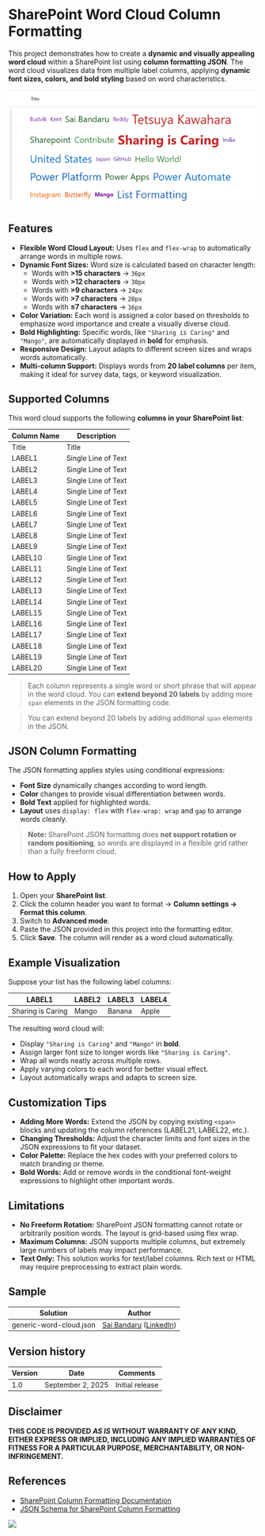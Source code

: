 # SharePoint Word Cloud Column Formatting

This project demonstrates how to create a **dynamic and visually appealing word cloud** within a SharePoint list using **column formatting JSON**. The word cloud visualizes data from multiple label columns, applying **dynamic font sizes, colors, and bold styling** based on word characteristics.

![screenshot of the sample](assets/screenshot.png)

## Features

- **Flexible Word Cloud Layout:** Uses `flex` and `flex-wrap` to automatically arrange words in multiple rows.
- **Dynamic Font Sizes:** Word size is calculated based on character length:
  - Words with **>15 characters** → `36px`
  - Words with **>12 characters** → `30px`
  - Words with **>9 characters** → `24px`
  - Words with **>7 characters** → `20px`
  - Words with **≤7 characters** → `16px`
- **Color Variation:** Each word is assigned a color based on thresholds to emphasize word importance and create a visually diverse cloud.
- **Bold Highlighting:** Specific words, like `"Sharing is Caring"` and `"Mango"`, are automatically displayed in **bold** for emphasis.
- **Responsive Design:** Layout adapts to different screen sizes and wraps words automatically.
- **Multi-column Support:** Displays words from **20 label columns** per item, making it ideal for survey data, tags, or keyword visualization.

## Supported Columns

This word cloud supports the following **columns in your SharePoint list**:

| Column Name | Description |
|-------------|-------------|
| Title     | Title |
| LABEL1    | Single Line of Text |
| LABEL2    | Single Line of Text |
| LABEL3    | Single Line of Text |
| LABEL4    | Single Line of Text |
| LABEL5    | Single Line of Text |
| LABEL6    | Single Line of Text |
| LABEL7    | Single Line of Text |
| LABEL8    | Single Line of Text |
| LABEL9    | Single Line of Text |
| LABEL10   | Single Line of Text |
| LABEL11   | Single Line of Text |
| LABEL12   | Single Line of Text |
| LABEL13   | Single Line of Text |
| LABEL14   | Single Line of Text |
| LABEL15   | Single Line of Text |
| LABEL16   | Single Line of Text |
| LABEL17   | Single Line of Text |
| LABEL18   | Single Line of Text |
| LABEL19   | Single Line of Text |
| LABEL20   | Single Line of Text |

> Each column represents a single word or short phrase that will appear in the word cloud. You can **extend beyond 20 labels** by adding more `span` elements in the JSON formatting code.


> You can extend beyond 20 labels by adding additional `span` elements in the JSON.

## JSON Column Formatting

The JSON formatting applies styles using conditional expressions:

- **Font Size** dynamically changes according to word length.
- **Color** changes to provide visual differentiation between words.
- **Bold Text** applied for highlighted words.
- **Layout** uses `display: flex` with `flex-wrap: wrap` and `gap` to arrange words cleanly.

> **Note:** SharePoint JSON formatting does **not support rotation or random positioning**, so words are displayed in a flexible grid rather than a fully freeform cloud.

## How to Apply

1. Open your **SharePoint list**.
2. Click the column header you want to format → **Column settings → Format this column**.
3. Switch to **Advanced mode**.
4. Paste the JSON provided in this project into the formatting editor.
5. Click **Save**. The column will render as a word cloud automatically.

## Example Visualization

Suppose your list has the following label columns:

| LABEL1           | LABEL2     | LABEL3    | LABEL4 |
|-----------------|-----------|-----------|--------|
| Sharing is Caring | Mango      | Banana    | Apple  |

The resulting word cloud will:

- Display `"Sharing is Caring"` and `"Mango"` in **bold**.
- Assign larger font size to longer words like `"Sharing is Caring"`.
- Wrap all words neatly across multiple rows.
- Apply varying colors to each word for better visual effect.
- Layout automatically wraps and adapts to screen size.

## Customization Tips

- **Adding More Words:** Extend the JSON by copying existing `<span>` blocks and updating the column references (LABEL21, LABEL22, etc.).
- **Changing Thresholds:** Adjust the character limits and font sizes in the JSON expressions to fit your dataset.
- **Color Palette:** Replace the hex codes with your preferred colors to match branding or theme.
- **Bold Words:** Add or remove words in the conditional font-weight expressions to highlight other important words.

## Limitations

- **No Freeform Rotation:** SharePoint JSON formatting cannot rotate or arbitrarily position words. The layout is grid-based using flex wrap.
- **Maximum Columns:** JSON supports multiple columns, but extremely large numbers of labels may impact performance.
- **Text Only:** This solution works for text/label columns. Rich text or HTML may require preprocessing to extract plain words.

## Sample

Solution|Author
--------|---------
generic-word-cloud.json | [Sai Bandaru](https://github.com/saiiiiiii) ([LinkedIn](https://www.linkedin.com/in/sai-bandaru-97a946153/))

## Version history

Version|Date|Comments
-------|----|--------
1.0|September 2, 2025|Initial release

## Disclaimer
**THIS CODE IS PROVIDED *AS IS* WITHOUT WARRANTY OF ANY KIND, EITHER EXPRESS OR IMPLIED, INCLUDING ANY IMPLIED WARRANTIES OF FITNESS FOR A PARTICULAR PURPOSE, MERCHANTABILITY, OR NON-INFRINGEMENT.**

## References

- [SharePoint Column Formatting Documentation](https://learn.microsoft.com/sharepoint/dev/declarative-customization/column-formatting)
- [JSON Schema for SharePoint Column Formatting](https://developer.microsoft.com/json-schemas/sp/v2/column-formatting.schema.json)

<img src="https://pnptelemetry.azurewebsites.net/list-formatting/column-samples/generic-word-cloud" />
